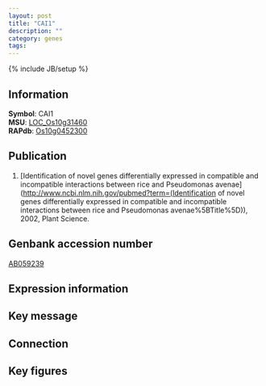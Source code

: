 ```yaml
---
layout: post
title: "CAI1"
description: ""
category: genes
tags: 
---
```

{% include JB/setup %}

## Information
__Symbol__: CAI1  
__MSU__: [LOC_Os10g31460](http://rice.plantbiology.msu.edu/cgi-bin/ORF_infopage.cgi?orf=LOC_Os10g31460)  
__RAPdb__: [Os10g0452300](http://rapdb.dna.affrc.go.jp/viewer/gbrowse_details/irgsp1?name=Os10g0452300)  

## Publication
1. [Identification of novel genes differentially expressed in compatible and incompatible interactions between rice and Pseudomonas avenae](http://www.ncbi.nlm.nih.gov/pubmed?term=(Identification of novel genes differentially expressed in compatible and incompatible interactions between rice and Pseudomonas avenae%5BTitle%5D)), 2002, Plant Science.

## Genbank accession number
[AB059239](http://www.ncbi.nlm.nih.gov/nuccore/AB059239)

## Expression information

## Key message

## Connection

## Key figures



